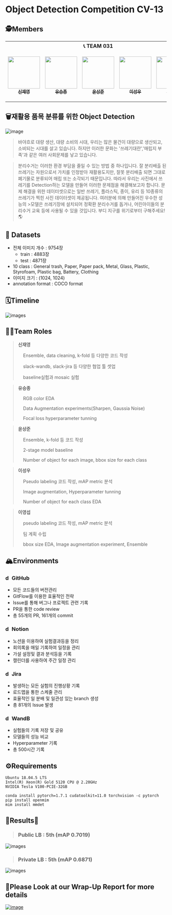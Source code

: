 # Object Detection Competition CV-13

## 🕵️Members

<table>
    <th colspan=5>📞 TEAM 031</th>
    <tr height="160px">
        <td align="center">
            <a href="https://github.com/LimePencil"><img src="https://avatars.githubusercontent.com/u/71117066?v=4" width="100px;" alt=""/><br /><sub><b>신재영</b></sub></a>
        </td>
        <td align="center">
            <a href="https://github.com/sjz1"><img src="https://avatars.githubusercontent.com/u/68888169?v=4" width="100px;" alt=""/><br /><sub><b>유승종</b></sub></a>
        </td>
        <td align="center">
            <a href="https://github.com/SangJunni"><img src="https://avatars.githubusercontent.com/u/79644050?v=4" width="100px;" alt=""/><br /><sub><b>윤상준</b></sub></a>
        </td>
        <td align="center">
            <a href="https://github.com/lsvv1217"><img src="https://avatars.githubusercontent.com/u/113494991?v=4" width="100px;" alt=""/><br /><sub><b>이성우</b></sub></a>
        </td>
         <td align="center">
            <a href="https://github.com/0seob"><img src="https://avatars.githubusercontent.com/u/29935109?v=4" width="100px;" alt=""/><br /><sub><b>이영섭</b></sub></a>
        </td>
    </tr>
</table>

## 🗑️재활용 품목 분류를 위한 Object Detection
![image](https://s3.us-west-2.amazonaws.com/secure.notion-static.com/cf214eee-d2b9-4ded-b6c3-a87a82bbcb75/7645ad37-9853-4a85-b0a8-f0f151ef05be..png?X-Amz-Algorithm=AWS4-HMAC-SHA256&X-Amz-Content-Sha256=UNSIGNED-PAYLOAD&X-Amz-Credential=AKIAT73L2G45EIPT3X45%2F20221212%2Fus-west-2%2Fs3%2Faws4_request&X-Amz-Date=20221212T081502Z&X-Amz-Expires=86400&X-Amz-Signature=a552adbce6f79ffc92634577ec7e495a0f12ba165a9c83e35a701bdbaec0f2c7&X-Amz-SignedHeaders=host&response-content-disposition=filename%3D%227645ad37-9853-4a85-b0a8-f0f151ef05be..png%22&x-id=GetObject)
>바야흐로 대량 생산, 대량 소비의 시대, 우리는 많은 물건이 대량으로 생산되고, 소비되는 시대를 살고 있습니다. 하지만 이러한 문화는 '쓰레기대란','매립지 부족'과 같은 여러 사회문제를 낳고 있습니다.

>분리수거는 이러한 환경 부담을 줄일 수 있는 방법 중 하나입니다. 잘 분리배출 된 쓰레기는 자원으로서 가치를 인정받아 재활용도지만, 잘못 분리배출 되면 그대로 폐기물로 분류되어 매립 또는 소각되기 때문입니다. 따라서 우리는 사진에서 쓰레기를 Detection하는 모델을 만들어 이러한 문제점을 해결해보고자 합니다. 문제 해결을 위한 데이터셋으로는 일반 쓰레기, 플라스틱, 종이, 유리 등 10종류의 쓰레기가 찍힌 사진 데이터셋이 제공됩니다. 여러분에 의해 만들어진 우수한 성능의 >모델은 쓰레기장에 설치되어 정확환 분리수거를 돕거나, 어린아이들의 분리수거 교육 등에 사용될 수 있을 것입니다. 부디 지구를 위기로부터 구해주세요! 🌎

## 💾 Datasets
- 전체 이미지 개수 : 9754장
   - train : 4883장
   - test : 4871장
- 10 class : General trash, Paper, Paper pack, Metal, Glass, Plastic, Styrofoam, Plastic bag, Battery, Clothing
- 이미지 크기 : (1024, 1024)
- annotation format : COCO format


## 🗓️Timeline
![images](https://s3.us-west-2.amazonaws.com/secure.notion-static.com/c6704a5b-4508-45ad-8074-d688e392d3c6/Untitled.png?X-Amz-Algorithm=AWS4-HMAC-SHA256&X-Amz-Content-Sha256=UNSIGNED-PAYLOAD&X-Amz-Credential=AKIAT73L2G45EIPT3X45%2F20221212%2Fus-west-2%2Fs3%2Faws4_request&X-Amz-Date=20221212T065649Z&X-Amz-Expires=86400&X-Amz-Signature=fe89efb384fd548b23abf154bffeded6daeaf49ed4e65577bd3cc7e710c601d6&X-Amz-SignedHeaders=host&response-content-disposition=filename%3D%22Untitled.png%22&x-id=GetObject)

## 🧑‍💻Team Roles
><b>신재영</b>
>
>&nbsp;&nbsp;&nbsp;&nbsp;Ensemble, data cleaning, k-fold 등 다양한 코드 작성
>
>&nbsp;&nbsp;&nbsp;&nbsp;slack-wandb, slack-jira 등 다양한 협업 툴 셋업
>
>&nbsp;&nbsp;&nbsp;&nbsp;baseline실험과 mosaic 실험


> <b>유승종</b>
>
>&nbsp;&nbsp;&nbsp;&nbsp;RGB color EDA
>
>&nbsp;&nbsp;&nbsp;&nbsp;Data Augmentation experiments(Sharpen, Gaussia Noise)
>
>&nbsp;&nbsp;&nbsp;&nbsp;Focal loss hyperparameter tunning


> <b>윤상준</b>
>
>&nbsp;&nbsp;&nbsp;&nbsp;Ensemble, k-fold 등 코드 작성
>
>&nbsp;&nbsp;&nbsp;&nbsp;2-stage model baseline
>
>&nbsp;&nbsp;&nbsp;&nbsp;Number of object for each image, bbox size for each class 


> <b>이성우</b>
>
>&nbsp;&nbsp;&nbsp;&nbsp;Pseudo labeling 코드 작성, mAP metric 분석
>
>&nbsp;&nbsp;&nbsp;&nbsp;Image augmentation, Hyperparameter tunning
>
>&nbsp;&nbsp;&nbsp;&nbsp;Number of object for each class EDA


> <b>이영섭</b>
>
>&nbsp;&nbsp;&nbsp;&nbsp;pseudo labeling 코드 작성, mAP metric 분석
>
>&nbsp;&nbsp;&nbsp;&nbsp;팀 계획 수립
>
>&nbsp;&nbsp;&nbsp;&nbsp;bbox size EDA, Image augmentation experiment, Ensemble
>

## 🏔️Environments
### <img src="https://cdn3.emoji.gg/emojis/4601_github.png" alt="drawing" width="16"/>  GitHub
- 모든 코드들의 버전관리
- GitFlow를 이용한 효율적인 전략
- Issue를 통해 버그나 프로젝트 관련 기록
- PR을 통한 code review
- 총 55개의 PR, 161개의 commit

### <img src="https://img.icons8.com/ios-filled/500/notion.png" alt="drawing" width="16"/> Notion
- 노션을 이용하여 실험결과등을 정리
- 회의록을 매일 기록하여 일정을 관리
- 가설 설정및 결과 분석등을 기록
- 캘린더를 사용하여 주간 일정 관리

### <img src="https://cdn.icon-icons.com/icons2/2699/PNG/512/atlassian_jira_logo_icon_170511.png" alt="drawing" width="16"/> Jira
- 발생하는 모든 실험의 진행상황 기록
- 로드맵을 통한 스케줄 관리
- 효율적인 일 분배 및 일관성 있는 branch 생성
- 총 81개의 Issue 발생

### <img src="https://avatars.githubusercontent.com/u/26401354?s=200&v=4" alt="drawing" width="16"/> WandB
- 실험들의 기록 저장 및 공유
- 모델들의 성능 비교
- Hyperparameter 기록
- 총 500시간 기록

## ⚙️Requirements
```
Ubuntu 18.04.5 LTS
Intel(R) Xeon(R) Gold 5120 CPU @ 2.20GHz
NVIDIA Tesla V100-PCIE-32GB

conda install pytorch=1.7.1 cudatoolkit=11.0 torchvision -c pytorch  
pip install openmim  
mim install mmdet  
```

## 🎉Results🎉
>### Public LB : 5th (mAP 0.7019)
![images](https://s3.us-west-2.amazonaws.com/secure.notion-static.com/5b818cff-d49f-4aef-928e-7b33124f5f84/Untitled.png?X-Amz-Algorithm=AWS4-HMAC-SHA256&X-Amz-Content-Sha256=UNSIGNED-PAYLOAD&X-Amz-Credential=AKIAT73L2G45EIPT3X45%2F20221212%2Fus-west-2%2Fs3%2Faws4_request&X-Amz-Date=20221212T065252Z&X-Amz-Expires=86400&X-Amz-Signature=d31b84369e2007409ab78dbdfb8ea7d944597175b15a66127f3814bab901d301&X-Amz-SignedHeaders=host&response-content-disposition=filename%3D%22Untitled.png%22&x-id=GetObject)
>### Private LB : 5th (mAP 0.6871)
![images](https://s3.us-west-2.amazonaws.com/secure.notion-static.com/37782bf4-cb09-4970-b2cf-378e814f9e5f/Untitled.png?X-Amz-Algorithm=AWS4-HMAC-SHA256&X-Amz-Content-Sha256=UNSIGNED-PAYLOAD&X-Amz-Credential=AKIAT73L2G45EIPT3X45%2F20221212%2Fus-west-2%2Fs3%2Faws4_request&X-Amz-Date=20221212T065337Z&X-Amz-Expires=86400&X-Amz-Signature=09b243216325e37595d22b76204c255e577daf81fa61eb73d1b3aeb44db7651f&X-Amz-SignedHeaders=host&response-content-disposition=filename%3D%22Untitled.png%22&x-id=GetObject)

## 📌Please Look at our Wrap-Up Report for more details
[![image](https://user-images.githubusercontent.com/62556539/200262300-3765b3e4-0050-4760-b008-f218d079a770.png)](https://www.notion.so/Wrap-up-Report-d2fbd966d5cf418483aef20acfc0443e)
